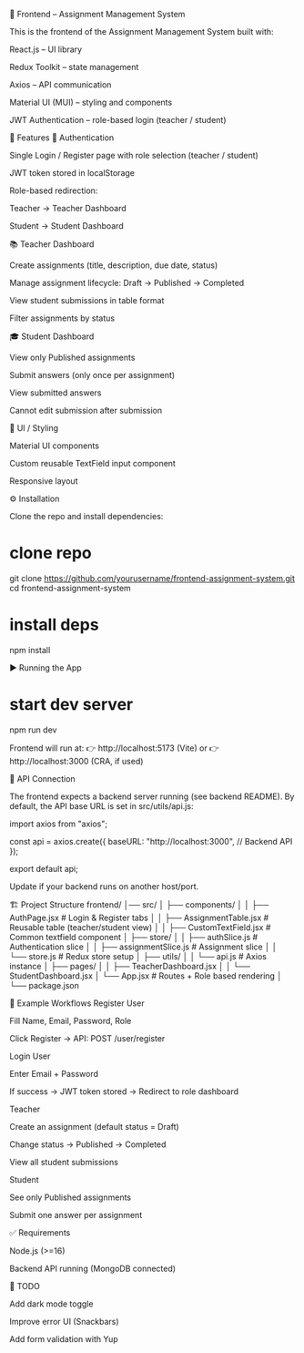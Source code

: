 📘 Frontend – Assignment Management System

This is the frontend of the Assignment Management System built with:

React.js – UI library

Redux Toolkit – state management

Axios – API communication

Material UI (MUI) – styling and components

JWT Authentication – role-based login (teacher / student)

🚀 Features
🔑 Authentication

Single Login / Register page with role selection (teacher / student)

JWT token stored in localStorage

Role-based redirection:

Teacher → Teacher Dashboard

Student → Student Dashboard

📚 Teacher Dashboard

Create assignments (title, description, due date, status)

Manage assignment lifecycle: Draft → Published → Completed

View student submissions in table format

Filter assignments by status

🎓 Student Dashboard

View only Published assignments

Submit answers (only once per assignment)

View submitted answers

Cannot edit submission after submission

🎨 UI / Styling

Material UI components

Custom reusable TextField input component

Responsive layout

⚙️ Installation

Clone the repo and install dependencies:

# clone repo
git clone https://github.com/yourusername/frontend-assignment-system.git
cd frontend-assignment-system

# install deps
npm install

▶️ Running the App
# start dev server
npm run dev


Frontend will run at:
👉 http://localhost:5173 (Vite)
or
👉 http://localhost:3000 (CRA, if used)

🔗 API Connection

The frontend expects a backend server running (see backend README).
By default, the API base URL is set in src/utils/api.js:

import axios from "axios";

const api = axios.create({
  baseURL: "http://localhost:3000", // Backend API
});

export default api;


Update if your backend runs on another host/port.

🏗️ Project Structure
frontend/
│── src/
│   ├── components/
│   │   ├── AuthPage.jsx         # Login & Register tabs
│   │   ├── AssignmentTable.jsx  # Reusable table (teacher/student view)
│   │   ├── CustomTextField.jsx  # Common textfield component
│   ├── store/
│   │   ├── authSlice.js         # Authentication slice
│   │   ├── assignmentSlice.js   # Assignment slice
│   │   └── store.js             # Redux store setup
│   ├── utils/
│   │   └── api.js               # Axios instance
│   ├── pages/
│   │   ├── TeacherDashboard.jsx
│   │   └── StudentDashboard.jsx
│   └── App.jsx                  # Routes + Role based rendering
│
└── package.json

🧪 Example Workflows
Register User

Fill Name, Email, Password, Role

Click Register → API: POST /user/register

Login User

Enter Email + Password

If success → JWT token stored → Redirect to role dashboard

Teacher

Create an assignment (default status = Draft)

Change status → Published → Completed

View all student submissions

Student

See only Published assignments

Submit one answer per assignment

✅ Requirements

Node.js (>=16)

Backend API running (MongoDB connected)

📌 TODO

Add dark mode toggle

Improve error UI (Snackbars)

Add form validation with Yup
